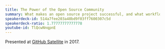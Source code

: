 ```yaml
---
title: The Power of the Open Source Community
summary: What makes an open source project successful, and what workflow tools GitHub has been building to help communities become happier places.
speakerdeck-id: 514a7fee203a40bd9f03ff7600307c5d
speakerdeck-ratio: 1.77777777777778
youtube-id: TlQcwNnqpnE
---
```

Presented at [GitHub Satellite](https://githubsatellite.com) in 2017.
